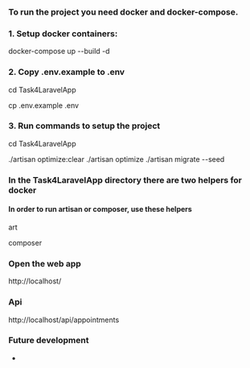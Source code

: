 ### To run the project you need docker and docker-compose.

### 1. Setup docker containers:
docker-compose up --build -d

### 2. Copy .env.example to .env
cd Task4LaravelApp

cp .env.example .env

### 3. Run commands to setup the project
cd Task4LaravelApp

./artisan optimize:clear
./artisan optimize
./artisan migrate --seed

### In the **Task4LaravelApp** directory there are two helpers for docker
#### In order to run artisan or composer, use these helpers
art

composer

### Open the web app
http://localhost/

### Api
http://localhost/api/appointments

### Future development
-
